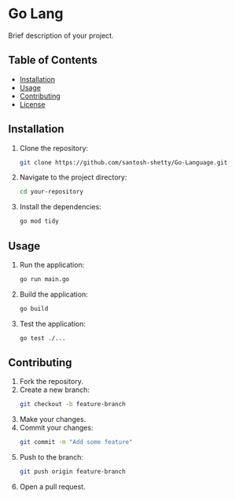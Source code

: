# Go Lang

Brief description of your project.

## Table of Contents

- [Installation](#installation)
- [Usage](#usage)
- [Contributing](#contributing)
- [License](#license)

## Installation

1. Clone the repository:
    ```sh
    git clone https://github.com/santosh-shetty/Go-Language.git
    ```
2. Navigate to the project directory:
    ```sh
    cd your-repository
    ```
3. Install the dependencies:
    ```sh
    go mod tidy
    ```

## Usage

1. Run the application:
    ```sh
    go run main.go
    ```

2. Build the application:
    ```sh
    go build
    ```

3. Test the application:
    ```sh
    go test ./...
    ```

## Contributing

1. Fork the repository.
2. Create a new branch:
    ```sh
    git checkout -b feature-branch
    ```
3. Make your changes.
4. Commit your changes:
    ```sh
    git commit -m "Add some feature"
    ```
5. Push to the branch:
    ```sh
    git push origin feature-branch
    ```
6. Open a pull request.

